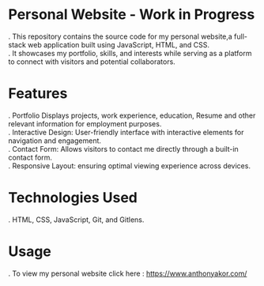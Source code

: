 # Personal Website - Work in Progress
. This repository contains the source code for my personal website,a full-stack web application built using JavaScript, HTML, and CSS. <br>
. It showcases my portfolio, skills, and interests while serving as a platform to connect with visitors and potential collaborators.

# Features
. Portfolio Displays projects, work experience, education, Resume and other relevant information for employment purposes. <br>
. Interactive Design: User-friendly interface with interactive elements for navigation and engagement.<br>
. Contact Form: Allows visitors to contact me directly through a built-in contact form.<br>
. Responsive Layout: ensuring optimal viewing experience across devices.

# Technologies Used
. HTML, CSS, JavaScript, Git, and Gitlens.

# Usage
. To view my personal website click here : https://www.anthonyakor.com/

